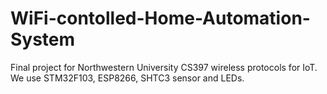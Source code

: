 # WiFi-contolled-Home-Automation-System
Final project for Northwestern University CS397 wireless protocols for IoT. We use STM32F103, ESP8266, SHTC3 sensor and LEDs.
